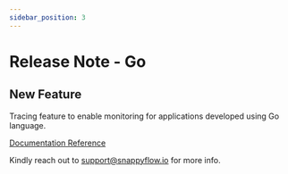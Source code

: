 ```yaml
---
sidebar_position: 3 
---
```

# Release Note - Go
## New Feature

Tracing feature to enable monitoring for applications developed using Go language.

[Documentation Reference](/docs/selfhosted-turbo/Tracing/go)

Kindly reach out to [support@snappyflow.io](mailto:support@snappyflow.io) for more info.



